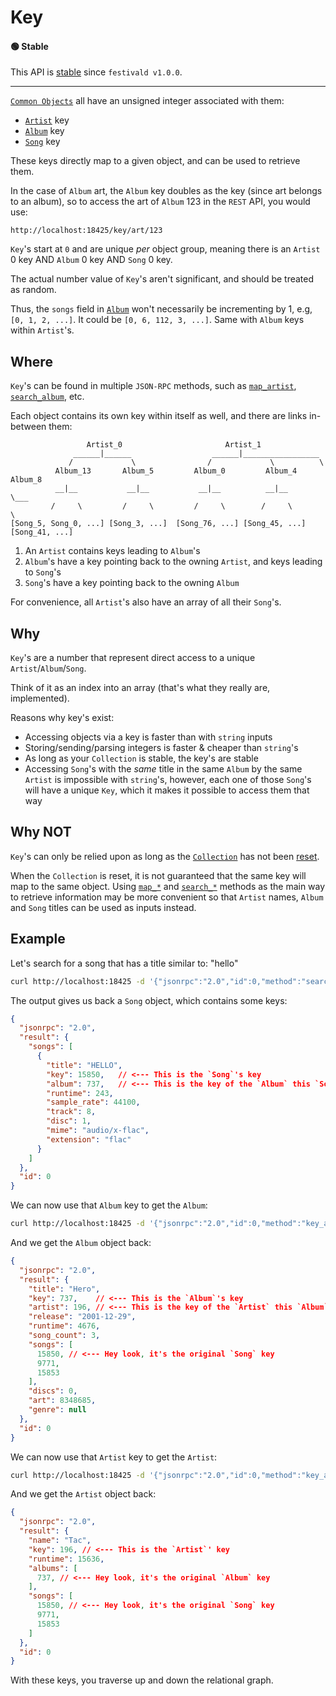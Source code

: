 # Key

#### 🟢 Stable
This API is [stable](/api-stability/marker.md) since `festivald v1.0.0`.

---

[`Common Objects`](common-objects.md) all have an unsigned integer associated with them:

- [`Artist`](artist.md) key
- [`Album`](album.md) key 
- [`Song`](song.md) key

These keys directly map to a given object, and can be used to retrieve them.

In the case of `Album` art, the `Album` key doubles as the key (since art belongs to an album), so to access the art of `Album` 123 in the `REST` API, you would use:
```http
http://localhost:18425/key/art/123
```

`Key`'s start at `0` and are unique _per_ object group, meaning there is an `Artist` 0 key AND `Album` 0 key AND `Song` 0 key.

The actual number value of `Key`'s aren't significant, and should be treated as random.

Thus, the `songs` field in [`Album`](/common-objects/album.md) won't necessarily be incrementing by 1, e.g, `[0, 1, 2, ...]`. It could be `[0, 6, 112, 3, ...]`. Same with `Album` keys within `Artist`'s.

## Where
`Key`'s can be found in multiple `JSON-RPC` methods, such as [`map_artist`](../json-rpc/map/map_artist.md), [`search_album`](../json-rpc/search/search_album.md), etc.

Each object contains its own key within itself as well, and there are links in-between them:
```plaintext
                 Artist_0                       Artist_1
              ______|______                  ______|_________________
             /             \                /             \          \
          Album_13       Album_5         Album_0         Album_4    Album_8
          __|__           __|__           __|__          __|__         \___        
         /     \         /     \         /     \        /     \            \
[Song_5, Song_0, ...] [Song_3, ...]  [Song_76, ...] [Song_45, ...]   [Song_41, ...]
```
1. An `Artist` contains keys leading to `Album`'s
2. `Album`'s have a key pointing back to the owning `Artist`, and keys leading to `Song`'s
3. `Song`'s have a key pointing back to the owning `Album`

For convenience, all `Artist`'s also have an array of all their `Song`'s.

## Why
`Key`'s are a number that represent direct access to a unique `Artist`/`Album`/`Song`.

Think of it as an index into an array (that's what they really are, implemented).

Reasons why key's exist:
- Accessing objects via a key is faster than with `string` inputs
- Storing/sending/parsing integers is faster & cheaper than `string`'s
- As long as your `Collection` is stable, the key's are stable
- Accessing `Song`'s with the _same_ title in the same `Album` by the same `Artist` is impossible with `string`'s, however, each one of those `Song`'s will have a unique `Key`, which it makes it possible to access them that way

## Why NOT
`Key`'s can only be relied upon as long as the [`Collection`](/common-objects/collection.md) has not been [reset](/json-rpc/collection/collection_new.md).

When the `Collection` is reset, it is not guaranteed that the same key will map to the same object. Using [`map_*`](/json-rpc/map/map.md) and [`search_*`](/json-rpc/search/index.md) methods as the main way to retrieve information may be more convenient so that `Artist` names, `Album` and `Song` titles can be used as inputs instead.

## Example
Let's search for a song that has a title similar to: "hello"
```bash
curl http://localhost:18425 -d '{"jsonrpc":"2.0","id":0,"method":"search_song","params":{"input":"hello","kind":"top1"}}'
```
The output gives us back a `Song` object, which contains some keys:
```json
{
  "jsonrpc": "2.0",
  "result": {
    "songs": [
      {
        "title": "HELLO",
        "key": 15850,   // <--- This is the `Song`'s key
        "album": 737,   // <--- This is the key of the `Album` this `Song` belongs too
        "runtime": 243,
        "sample_rate": 44100,
        "track": 8,
        "disc": 1,
        "mime": "audio/x-flac",
        "extension": "flac"
      }
    ]
  },
  "id": 0
}
```
We can now use that `Album` key to get the `Album`:
```bash
curl http://localhost:18425 -d '{"jsonrpc":"2.0","id":0,"method":"key_album","params":{"key":"737"}}'
```
And we get the `Album` object back:
```json
{
  "jsonrpc": "2.0",
  "result": {
    "title": "Hero",
    "key": 737,    // <--- This is the `Album`'s key
    "artist": 196, // <--- This is the key of the `Artist` this `Album` belongs too
    "release": "2001-12-29",
    "runtime": 4676,
    "song_count": 3,
    "songs": [
      15850, // <--- Hey look, it's the original `Song` key
      9771,
      15853
    ],
    "discs": 0,
    "art": 8348685,
    "genre": null
  },
  "id": 0
}
```
We can now use that `Artist` key to get the `Artist`:
```bash
curl http://localhost:18425 -d '{"jsonrpc":"2.0","id":0,"method":"key_artist","params":{"key":"196"}}'
```
And we get the `Artist` object back:
```json
{
  "jsonrpc": "2.0",
  "result": {
    "name": "Tac",
    "key": 196, // <--- This is the `Artist`' key
    "runtime": 15636,
    "albums": [
      737, // <--- Hey look, it's the original `Album` key
    ],
    "songs": [
      15850, // <--- Hey look, it's the original `Song` key
      9771,
      15853
    ]
  },
  "id": 0
}
```
With these keys, you traverse up and down the relational graph.
